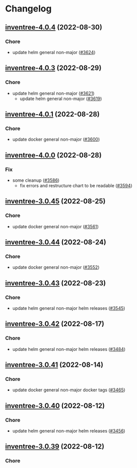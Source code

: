 # Changelog



## [inventree-4.0.4](https://github.com/truecharts/charts/compare/inventree-4.0.3...inventree-4.0.4) (2022-08-30)

### Chore

- update helm general non-major ([#3624](https://github.com/truecharts/charts/issues/3624))




## [inventree-4.0.3](https://github.com/truecharts/charts/compare/inventree-4.0.1...inventree-4.0.3) (2022-08-29)

### Chore

- update helm general non-major ([#3621](https://github.com/truecharts/charts/issues/3621))
  - update helm general non-major ([#3619](https://github.com/truecharts/charts/issues/3619))




## [inventree-4.0.1](https://github.com/truecharts/charts/compare/inventree-4.0.0...inventree-4.0.1) (2022-08-28)

### Chore

- update docker general non-major ([#3600](https://github.com/truecharts/charts/issues/3600))




## [inventree-4.0.0](https://github.com/truecharts/charts/compare/inventree-3.0.45...inventree-4.0.0) (2022-08-28)

### Fix

- some cleanup ([#3586](https://github.com/truecharts/charts/issues/3586))
  - fix errors and restructure chart to be readable ([#3594](https://github.com/truecharts/charts/issues/3594))




## [inventree-3.0.45](https://github.com/truecharts/charts/compare/inventree-3.0.44...inventree-3.0.45) (2022-08-25)

### Chore

- update docker general non-major ([#3561](https://github.com/truecharts/charts/issues/3561))




## [inventree-3.0.44](https://github.com/truecharts/charts/compare/inventree-3.0.43...inventree-3.0.44) (2022-08-24)

### Chore

- update docker general non-major ([#3552](https://github.com/truecharts/charts/issues/3552))




## [inventree-3.0.43](https://github.com/truecharts/charts/compare/inventree-3.0.42...inventree-3.0.43) (2022-08-23)

### Chore

- update helm general non-major helm releases ([#3545](https://github.com/truecharts/charts/issues/3545))




## [inventree-3.0.42](https://github.com/truecharts/charts/compare/inventree-3.0.41...inventree-3.0.42) (2022-08-17)

### Chore

- update helm general non-major helm releases ([#3484](https://github.com/truecharts/charts/issues/3484))




## [inventree-3.0.41](https://github.com/truecharts/charts/compare/inventree-3.0.40...inventree-3.0.41) (2022-08-14)

### Chore

- update docker general non-major docker tags ([#3465](https://github.com/truecharts/charts/issues/3465))




## [inventree-3.0.40](https://github.com/truecharts/charts/compare/inventree-3.0.39...inventree-3.0.40) (2022-08-12)

### Chore

- update helm general non-major helm releases ([#3456](https://github.com/truecharts/charts/issues/3456))




## [inventree-3.0.39](https://github.com/truecharts/charts/compare/inventree-3.0.38...inventree-3.0.39) (2022-08-12)

### Chore
